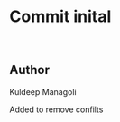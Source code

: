 <h1>Commit inital</h1>
<br><h2>Author</h2> 
<p> Kuldeep Managoli</p>
<p> Added to remove confilts</p>
